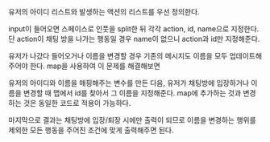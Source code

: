 유저의 아이디 리스트와 발생하는 액션의 리스트를 우선 정의한다.

input이 들어오면 스페이스로 인풋을 split한 뒤 각각 action, id, name으로 지정한다.
단 action이 채팅 방을 나가는 행동일 경우 name이 없으니 action과 id만 지정해준다.

유저가 나갔다 들어오거나 이름을 변경할 경우 기존의 메시지도 이름을 모두 업데이트해주어야 한다.
map을 사용하여 이 문제를 해결해보면

유저의 아이디와 이름을 매핑해주는 변수를 만든 다음, 유저가 채팅방에 입장하거나 이름을 변경할 때 맵에서 id를 찾아서 그 이름을 지정해준다. map에 추가하는 것과 변경하는 것은 동일한 코드로 적용이 가능하다.

마지막으로 결과는 채팅방에 입장/퇴장 시에만 출력이 되므로 이름을 변경하는 행위를 제외한 모든 행동을 주어진 조건에 맞게 출력해주면 된다.